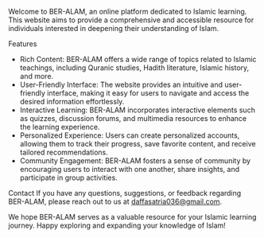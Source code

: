 Welcome to BER-ALAM, an online platform dedicated to Islamic learning. This website aims to provide a comprehensive and accessible resource for individuals interested in deepening their understanding of Islam.

Features
- Rich Content: BER-ALAM offers a wide range of topics related to Islamic teachings, including Quranic studies, Hadith literature, Islamic history, and more.
- User-Friendly Interface: The website provides an intuitive and user-friendly interface, making it easy for users to navigate and access the desired information effortlessly.
- Interactive Learning: BER-ALAM incorporates interactive elements such as quizzes, discussion forums, and multimedia resources to enhance the learning experience.
- Personalized Experience: Users can create personalized accounts, allowing them to track their progress, save favorite content, and receive tailored recommendations.
- Community Engagement: BER-ALAM fosters a sense of community by encouraging users to interact with one another, share insights, and participate in group activities.

Contact
If you have any questions, suggestions, or feedback regarding BER-ALAM, please reach out to us at daffasatria036@gmail.com.

We hope BER-ALAM serves as a valuable resource for your Islamic learning journey. Happy exploring and expanding your knowledge of Islam!